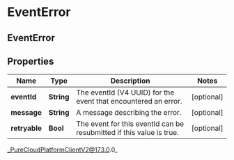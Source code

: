 # EventError

## EventError

## Properties

|Name | Type | Description | Notes|
|------------ | ------------- | ------------- | -------------|
| **eventId** | **String** | The eventId (V4 UUID) for the event that encountered an error. | [optional] |
| **message** | **String** | A message describing the error. | [optional] |
| **retryable** | **Bool** | The event for this eventId can be resubmitted if this value is true. | [optional] |



_PureCloudPlatformClientV2@173.0.0_
